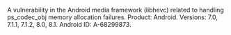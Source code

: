 A vulnerability in the Android media framework (libhevc) related to handling ps_codec_obj memory allocation failures. Product: Android. Versions: 7.0, 7.1.1, 7.1.2, 8.0, 8.1. Android ID: A-68299873.